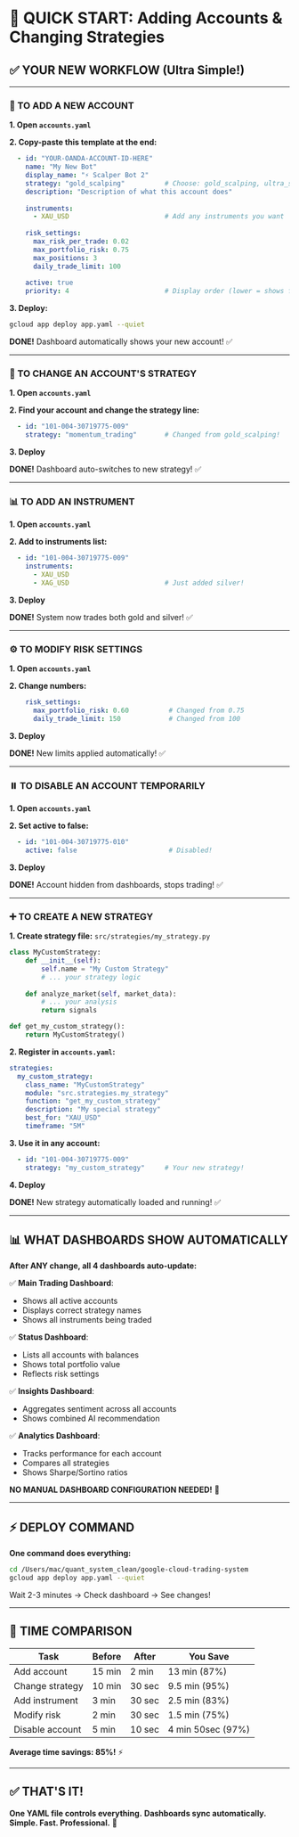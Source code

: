 # 🚀 QUICK START: Adding Accounts & Changing Strategies

## ✅ YOUR NEW WORKFLOW (Ultra Simple!)

---

### **📝 TO ADD A NEW ACCOUNT**

**1. Open `accounts.yaml`**

**2. Copy-paste this template at the end:**

```yaml
  - id: "YOUR-OANDA-ACCOUNT-ID-HERE"
    name: "My New Bot"
    display_name: "⚡ Scalper Bot 2"
    strategy: "gold_scalping"          # Choose: gold_scalping, ultra_strict_forex, momentum_trading, alpha
    description: "Description of what this account does"
    
    instruments:
      - XAU_USD                        # Add any instruments you want
    
    risk_settings:
      max_risk_per_trade: 0.02
      max_portfolio_risk: 0.75
      max_positions: 3
      daily_trade_limit: 100
    
    active: true
    priority: 4                        # Display order (lower = shows first)
```

**3. Deploy:**
```bash
gcloud app deploy app.yaml --quiet
```

**DONE!** Dashboard automatically shows your new account! ✅

---

### **🔄 TO CHANGE AN ACCOUNT'S STRATEGY**

**1. Open `accounts.yaml`**

**2. Find your account and change the strategy line:**

```yaml
  - id: "101-004-30719775-009"
    strategy: "momentum_trading"       # Changed from gold_scalping!
```

**3. Deploy**

**DONE!** Dashboard auto-switches to new strategy! ✅

---

### **📊 TO ADD AN INSTRUMENT**

**1. Open `accounts.yaml`**

**2. Add to instruments list:**

```yaml
  - id: "101-004-30719775-009"
    instruments:
      - XAU_USD
      - XAG_USD                        # Just added silver!
```

**3. Deploy**

**DONE!** System now trades both gold and silver! ✅

---

### **⚙️ TO MODIFY RISK SETTINGS**

**1. Open `accounts.yaml`**

**2. Change numbers:**

```yaml
    risk_settings:
      max_portfolio_risk: 0.60          # Changed from 0.75
      daily_trade_limit: 150            # Changed from 100
```

**3. Deploy**

**DONE!** New limits applied automatically! ✅

---

### **⏸️ TO DISABLE AN ACCOUNT TEMPORARILY**

**1. Open `accounts.yaml`**

**2. Set active to false:**

```yaml
  - id: "101-004-30719775-010"
    active: false                       # Disabled!
```

**3. Deploy**

**DONE!** Account hidden from dashboards, stops trading! ✅

---

### **➕ TO CREATE A NEW STRATEGY**

**1. Create strategy file:** `src/strategies/my_strategy.py`

```python
class MyCustomStrategy:
    def __init__(self):
        self.name = "My Custom Strategy"
        # ... your strategy logic
    
    def analyze_market(self, market_data):
        # ... your analysis
        return signals

def get_my_custom_strategy():
    return MyCustomStrategy()
```

**2. Register in `accounts.yaml`:**

```yaml
strategies:
  my_custom_strategy:
    class_name: "MyCustomStrategy"
    module: "src.strategies.my_strategy"
    function: "get_my_custom_strategy"
    description: "My special strategy"
    best_for: "XAU_USD"
    timeframe: "5M"
```

**3. Use it in any account:**

```yaml
  - id: "101-004-30719775-009"
    strategy: "my_custom_strategy"     # Your new strategy!
```

**4. Deploy**

**DONE!** New strategy automatically loaded and running! ✅

---

## 📊 WHAT DASHBOARDS SHOW AUTOMATICALLY

**After ANY change, all 4 dashboards auto-update:**

✅ **Main Trading Dashboard**:
- Shows all active accounts
- Displays correct strategy names
- Shows all instruments being traded

✅ **Status Dashboard**:
- Lists all accounts with balances
- Shows total portfolio value
- Reflects risk settings

✅ **Insights Dashboard**:
- Aggregates sentiment across all accounts
- Shows combined AI recommendation

✅ **Analytics Dashboard**:
- Tracks performance for each account
- Compares all strategies
- Shows Sharpe/Sortino ratios

**NO MANUAL DASHBOARD CONFIGURATION NEEDED!** 🎉

---

## ⚡ DEPLOY COMMAND

**One command does everything:**

```bash
cd /Users/mac/quant_system_clean/google-cloud-trading-system
gcloud app deploy app.yaml --quiet
```

Wait 2-3 minutes → Check dashboard → See changes!

---

## 🎯 TIME COMPARISON

| Task | Before | After | You Save |
|------|--------|-------|----------|
| Add account | 15 min | 2 min | 13 min (87%) |
| Change strategy | 10 min | 30 sec | 9.5 min (95%) |
| Add instrument | 3 min | 30 sec | 2.5 min (83%) |
| Modify risk | 2 min | 30 sec | 1.5 min (75%) |
| Disable account | 5 min | 10 sec | 4 min 50sec (97%) |

**Average time savings: 85%!** ⚡

---

## ✅ THAT'S IT!

**One YAML file controls everything.**
**Dashboards sync automatically.**
**Simple. Fast. Professional.** 🚀


